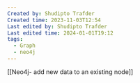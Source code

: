```yaml
---
Created by: Shudipto Trafder
Created time: 2023-11-03T12:54
Last edited by: Shudipto Trafder
Last edited time: 2024-01-01T19:12
tags:
  - Graph
  - neo4j
---
```

[[Neo4j- add new data to an existing node]]